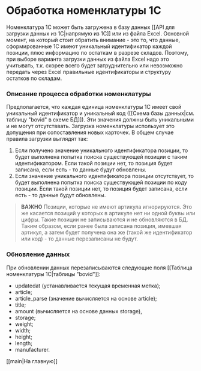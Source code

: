 # Обработка номенклатуры 1С

Номенклатура 1C может быть загружена в базу данных [[API для загрузки данных из 1С|напрямую из 1С]] или из файла Excel. Основной момент, на который стоит обратить внимание - это то, что данные, сформированные 1С имеют уникальный идентификатор каждой позиции, плюс информацию по остаткам в разрезе складов. Поэтому, при выборе варианта загрузки данных из файла Excel надо это учитывать, т.к. скорее всего будет затруднительно или невозможно передать через Excel правильные идентификаторы и структуру остатков по складам.

### Описание процесса обработки номенклатуры

Предполагается, что каждая единица номенклатуры 1С имеет свой уникальный идентификатор и уникальный код ([[Схема базы данных|cм. таблицу "bovid" в схеме БД]]). Эти значения должны быть уникальными и не могут отсутстввать. Загрузка номенклатуры использует это допущения при сопоставления новых карточек. В общем случае правила загрузки выглядят так:
1. Если получено значение уникального идентификатора позиции, то будет выполнена попытка поиска существующей позиции с таким идентификатором. Если такой позиции нет, то позиция будет записана, если есть - то данные будут обновлены.
2. Если значение уникального идентификатора позиции отсутствует, то будет выполнена попытка поиска существующей позиции по коду позиции. Если такой позиции нет, то позиция будет записана, если есть - то данные будут обновлены.

>**ВАЖНО** Позиции, которые не имеют артикула игнорируются. Это же касается позиций у которых в артикуле нет ни одной буквы или цифры. Такие позиции не записываются и не обновляются в БД. Таким образом, если ранее была записана позиция, имевшая артикул, а затем будет получена она же (такой же идентификатор или код) - то данные перезаписаны не будут.

### Обновление данных

При обновлении данных перезаписываются следующие поля [[Таблица номенклатуры 1С|таблицы "bovid"]]:
- updatedat (устанавливается текущая временная метка);
- article;
- article_parse (значение вычисляется на основе article);
- title;
- amount (вычисляется на основе данных storage),
- storage;
- weight;
- width;
- height;
- length;
- manufacturer.

[[main|На главную]]